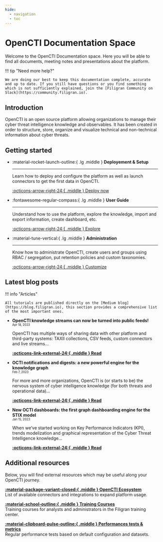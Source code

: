 ```yaml
---
hide:
  - navigation
  - toc
---
```


# OpenCTI Documentation Space

Welcome to the OpenCTI Documentation space. Here you will be able to find all documents, meeting notes and presentations about the platform.

!!! tip "Need more help?"

    We are doing our best to keep this documentation complete, accurate and up to date. If you still have questions or you find something which is not sufficiently explained, join the [Filigran Community on Slack](https://community.filigran.io).

## Introduction

OpenCTI is an open source platform allowing organizations to manage their cyber threat intelligence knowledge and observables. It has been created in order to structure, store, organize and visualize technical and non-technical information about cyber threats.

## Getting started

<div class="grid cards" markdown>

-   :material-rocket-launch-outline:{ .lg .middle } __Deployement & Setup__

    ---

    Learn how to deploy and configure the platform as well as
    launch connectors to get the first data in OpenCTI.

    [:octicons-arrow-right-24:{ .middle } Deploy now](deployment/overview)

-   :fontawesome-regular-compass:{ .lg .middle } __User Guide__

    ---

    Understand how to use the platform, explore the knowledge, import
    and export information, create dashboard, etc.

    [:octicons-arrow-right-24:{ .middle } Explore](usage/platform)

-   :material-tune-vertical:{ .lg .middle } __Administration__

    ---

    Know how to administrate OpenCTI, create users and groups using RBAC /
    segregation, put retention policies and custom taxonomies.

    [:octicons-arrow-right-24:{ .middle } Customize](administration/parameters)
</div>

## Latest blog posts

!!! info "Articles"

    All tutorials are published directly on the [Medium blog](https://blog.filigran.io), this section provides a comprehensive list of the most important ones.

<div class="grid cards" markdown>

-   __OpenCTI knowledge streams can now be turned into public feeds!__<br />
    <sub><sup>Apr 18, 2023</sup></sub>

    OpenCTI has multiple ways of sharing data with other platform and third-party systems: TAXII collections, CSV feeds, custom connectors and live streams...

    **[:octicons-link-external-24:{ .middle } Read](https://blog.filigran.io/opencti-public-streams-297dfdb88784)**

-   __OCTI notifications and digests: a new powerful engine for the knowledge graph__<br />
    <sub><sup>Feb 7, 2023</sup></sub>

    For more and more organizations, OpenCTI is (or starts to be) the nervous system of cyber intelligence knowledge (for both threats and operational data)...

    **[:octicons-link-external-24:{ .middle } Read](https://blog.filigran.io/opencti-notifications-and-digests-a-new-powerful-engine-for-the-knowledge-graph-5bb9f04586d9)**

-   __New OCTI dashboards: the first graph dashboarding engine for the STIX model__<br />
    <sub><sup>Jan 15, 2023</sup></sub>

    When we’ve started working on Key Performance Indicators (KPI), trends modelization and graphical representation of the Cyber Threat Intelligence knowledge...

    **[:octicons-link-external-24:{ .middle } Read](https://blog.filigran.io/new-octi-dashboards-the-first-graph-dashboarding-engine-for-the-stix-model-406e4eb5842a)**
</div>

## Additional resources

Below, you will find external resources which may be useful along your OpenCTI journey.

<div class="grid" markdown>

[**:material-package-variant-closed:{ .middle } OpenCTI Ecosystem**](https://filigran.notion.site/OpenCTI-Ecosystem-868329e9fb734fca89692b2ed6087e76)<br />
List of available connectors and integrations to expand platform usage.

[**:material-school-outline:{ .middle } Training Courses**](https://training.filigran.io)<br />
Training courses for analysts and administrators in the Filigran training center.

[**:material-clipboard-pulse-outline:{ .middle } Performances tests & metrics**](https://kibana.opencti.io/s/public/goto/011b80ae0da7aca60de6db2d6cf76c75)<br />
Regular performance tests based on default configuration and datasets.

</div>
<br /><br /><br />